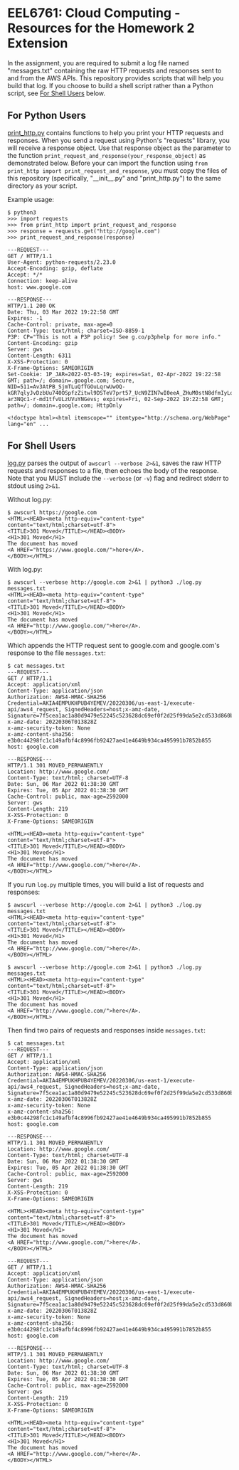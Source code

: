 # EEL6761: Cloud Computing - Resources for the Homework 2 Extension

  In the assignment, you are required to submit a log file named "messages.txt" containing the raw HTTP requests and responses sent to and from the AWS APIs. This repository provides scripts that will help you build that log. If you choose to build a shell script rather than a Python script, see [For Shell Users](#for-shell-users) below.

## For Python Users

[print_http.py](print_http.py) contains functions to help you print your HTTP requests and responses. When you send a request using Python's "requests" library, you will receive a response object. Use that response object as the parameter to the function `print_request_and_response(your_response_object)` as demonstrated below. Before your can import the function using `from print_http import print_request_and_response`, you must copy the files of this repository (specifically, "\_\_init\_\_.py" and "print_http.py") to the same directory as your script.

Example usage:

```
$ python3
>>> import requests
>>> from print_http import print_request_and_response
>>> response = requests.get("http://google.com")
>>> print_request_and_response(response)

---REQUEST---
GET / HTTP/1.1
User-Agent: python-requests/2.23.0
Accept-Encoding: gzip, deflate
Accept: */*
Connection: keep-alive
host: www.google.com

---RESPONSE---
HTTP/1.1 200 OK
Date: Thu, 03 Mar 2022 19:22:58 GMT
Expires: -1
Cache-Control: private, max-age=0
Content-Type: text/html; charset=ISO-8859-1
P3P: CP="This is not a P3P policy! See g.co/p3phelp for more info."
Content-Encoding: gzip
Server: gws
Content-Length: 6311
X-XSS-Protection: 0
X-Frame-Options: SAMEORIGIN
Set-Cookie: 1P_JAR=2022-03-03-19; expires=Sat, 02-Apr-2022 19:22:58 GMT; path=/; domain=.google.com; Secure, NID=511=Av3AtPB_SjmTLuQfTGOuLqrwUwOQ-kGR7qlyJvDzbUu740OSpfzZitwl9DSTeV7prt57_UcN9ZIN7wI0eeA_ZHuM0stN8dfmIyLqjdZqwdTVWLKAhN75CXs2fY_jOI4uCnp9qafna1k8KN-ar3NQc1-r-md1tfvULzUVuYNGevs; expires=Fri, 02-Sep-2022 19:22:58 GMT; path=/; domain=.google.com; HttpOnly

<!doctype html><html itemscope="" itemtype="http://schema.org/WebPage" lang="en" ...
```

## For Shell Users

[log.py](log.py) parses the output of `awscurl --verbose 2>&1`, saves the raw HTTP requests and responses to a file, then echoes the body of the response. Note that you MUST include the `--verbose` (or `-v`) flag and redirect stderr to stdout using `2>&1`.

Without log.py:

```
$ awscurl https://google.com
<HTML><HEAD><meta http-equiv="content-type" content="text/html;charset=utf-8">
<TITLE>301 Moved</TITLE></HEAD><BODY>
<H1>301 Moved</H1>
The document has moved
<A HREF="https://www.google.com/">here</A>.
</BODY></HTML>
```

With log.py:

```
$ awscurl --verbose http://google.com 2>&1 | python3 ./log.py messages.txt
<HTML><HEAD><meta http-equiv="content-type" content="text/html;charset=utf-8">
<TITLE>301 Moved</TITLE></HEAD><BODY>
<H1>301 Moved</H1>
The document has moved
<A HREF="http://www.google.com/">here</A>.
</BODY></HTML>
```

Which appends the HTTP request sent to google.com and google.com's response to the file `messages.txt`:

```
$ cat messages.txt
---REQUEST---
GET / HTTP/1.1
Accept: application/xml
Content-Type: application/json
Authorization: AWS4-HMAC-SHA256 Credential=AKIA4EMPUKHPUB4YEMEV/20220306/us-east-1/execute-api/aws4_request, SignedHeaders=host;x-amz-date, Signature=7f5cea1ac1a80d9479e52245c523628dc69ef0f2d25f99da5e2cd533d860bc2f
x-amz-date: 20220306T013828Z
x-amz-security-token: None
x-amz-content-sha256: e3b0c44298fc1c149afbf4c8996fb92427ae41e4649b934ca495991b7852b855
host: google.com

---RESPONSE---
HTTP/1.1 301 MOVED_PERMANENTLY
Location: http://www.google.com/
Content-Type: text/html; charset=UTF-8
Date: Sun, 06 Mar 2022 01:38:30 GMT
Expires: Tue, 05 Apr 2022 01:38:30 GMT
Cache-Control: public, max-age=2592000
Server: gws
Content-Length: 219
X-XSS-Protection: 0
X-Frame-Options: SAMEORIGIN

<HTML><HEAD><meta http-equiv="content-type" content="text/html;charset=utf-8">
<TITLE>301 Moved</TITLE></HEAD><BODY>
<H1>301 Moved</H1>
The document has moved
<A HREF="http://www.google.com/">here</A>.
</BODY></HTML>
```

If you run `log.py` multiple times, you will build a list of requests and responses:

```
$ awscurl --verbose http://google.com 2>&1 | python3 ./log.py messages.txt
<HTML><HEAD><meta http-equiv="content-type" content="text/html;charset=utf-8">
<TITLE>301 Moved</TITLE></HEAD><BODY>
<H1>301 Moved</H1>
The document has moved
<A HREF="http://www.google.com/">here</A>.
</BODY></HTML>

$ awscurl --verbose http://google.com 2>&1 | python3 ./log.py messages.txt
<HTML><HEAD><meta http-equiv="content-type" content="text/html;charset=utf-8">
<TITLE>301 Moved</TITLE></HEAD><BODY>
<H1>301 Moved</H1>
The document has moved
<A HREF="http://www.google.com/">here</A>.
</BODY></HTML>
```

Then find two pairs of requests and responses inside `messages.txt`:

```
$ cat messages.txt
---REQUEST---
GET / HTTP/1.1
Accept: application/xml
Content-Type: application/json
Authorization: AWS4-HMAC-SHA256 Credential=AKIA4EMPUKHPUB4YEMEV/20220306/us-east-1/execute-api/aws4_request, SignedHeaders=host;x-amz-date, Signature=7f5cea1ac1a80d9479e52245c523628dc69ef0f2d25f99da5e2cd533d860bc2f
x-amz-date: 20220306T013828Z
x-amz-security-token: None
x-amz-content-sha256: e3b0c44298fc1c149afbf4c8996fb92427ae41e4649b934ca495991b7852b855
host: google.com

---RESPONSE---
HTTP/1.1 301 MOVED_PERMANENTLY
Location: http://www.google.com/
Content-Type: text/html; charset=UTF-8
Date: Sun, 06 Mar 2022 01:38:30 GMT
Expires: Tue, 05 Apr 2022 01:38:30 GMT
Cache-Control: public, max-age=2592000
Server: gws
Content-Length: 219
X-XSS-Protection: 0
X-Frame-Options: SAMEORIGIN

<HTML><HEAD><meta http-equiv="content-type" content="text/html;charset=utf-8">
<TITLE>301 Moved</TITLE></HEAD><BODY>
<H1>301 Moved</H1>
The document has moved
<A HREF="http://www.google.com/">here</A>.
</BODY></HTML>

---REQUEST---
GET / HTTP/1.1
Accept: application/xml
Content-Type: application/json
Authorization: AWS4-HMAC-SHA256 Credential=AKIA4EMPUKHPUB4YEMEV/20220306/us-east-1/execute-api/aws4_request, SignedHeaders=host;x-amz-date, Signature=7f5cea1ac1a80d9479e52245c523628dc69ef0f2d25f99da5e2cd533d860bc2f
x-amz-date: 20220306T013828Z
x-amz-security-token: None
x-amz-content-sha256: e3b0c44298fc1c149afbf4c8996fb92427ae41e4649b934ca495991b7852b855
host: google.com

---RESPONSE---
HTTP/1.1 301 MOVED_PERMANENTLY
Location: http://www.google.com/
Content-Type: text/html; charset=UTF-8
Date: Sun, 06 Mar 2022 01:38:30 GMT
Expires: Tue, 05 Apr 2022 01:38:30 GMT
Cache-Control: public, max-age=2592000
Server: gws
Content-Length: 219
X-XSS-Protection: 0
X-Frame-Options: SAMEORIGIN

<HTML><HEAD><meta http-equiv="content-type" content="text/html;charset=utf-8">
<TITLE>301 Moved</TITLE></HEAD><BODY>
<H1>301 Moved</H1>
The document has moved
<A HREF="http://www.google.com/">here</A>.
</BODY></HTML>
```
